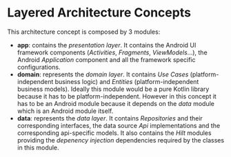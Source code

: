 # Layered Architecture Concepts

This architecture concept is composed by 3 modules:
* **app**: contains the _presentation layer_. It contains the Android UI framework components (_Activities_, _Fragments_, _ViewModels_...), the Android _Application_ component and all the framework specific configurations.
* **domain**: represents the _domain layer_. It contains _Use Cases_ (platform-independent business logic) and _Entities_ (platform-independent business models). Ideally this module would be a pure Kotlin library because it has to be platform-independent. However in this concept it has to be an Android module because it depends on the _data_ module which is an Android module itself.
* **data**: represents the _data layer_. It contains _Repositories_ and their corresponding interfaces, the data source _Api_ implementations and the corresponding api-specific models. It also contains the _Hilt_ modules providing the _depenency injection_ dependencies required by the classes in this module. 
